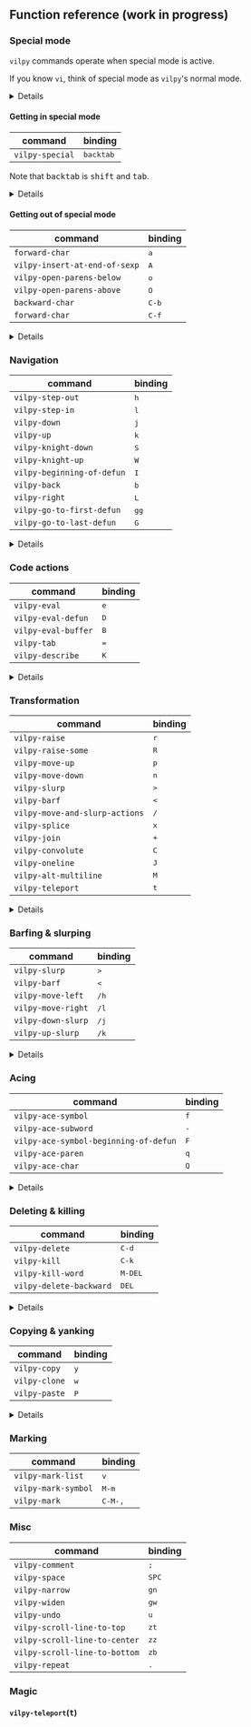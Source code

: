 ## Function reference (work in progress)

### Special mode
`vilpy` commands operate when special mode is active.

If you know `vi`, think of special mode as `vilpy`'s normal mode.

<details>
Special-mode is activated when:

- the point is before an open paren: `(`, `[` or `{`
- the point is after a close paren: `)`, `]` or `}`
- the region is active

In the examples below, consider that the point is represented by `|`.

As the point is just before the parenthesis, keys will invoke `vilpy` commands.
If you press `A`, for example, it will call `vilpy-insert-at-end-of-sexp`.

```
|(foo)
```

After <kbd>A</kbd>:

```
(foo|)
```

However, if the point is not at a position that activates special-mode, pressing `A` will self-insert the letter `A`, as usual.

```
(|foo)
```

After <kbd>A</kbd>:
```
(A|foo)
```
</details>

#### Getting in special mode
| command         | binding            |
|-----------------|--------------------|
| `vilpy-special` | <kbd>backtab</kbd> |

Note that <kbd>backtab</kbd> is <kbd>shift</kbd> and <kbd>tab</kbd>.

<details>

**If not in special mode** 

Move the point to the nearest leftmost paren.

Starting with:

```
(foo |bar)
```

after <kbd>backtab</kbd>:

```
|(foo bar)
```

**If already in special mode** 

Cycle through parens.

Starting with:

```
|(foo bar)
```

after <kbd>backtab</kbd>:

```
(foo bar)|
```

after <kbd>backtab</kbd>:

```
|(foo bar)
```

</details>

#### Getting out of special mode

| command                       | binding        |
|-------------------------------|----------------|
| `forward-char`                | <kbd>a</kbd>   |
| `vilpy-insert-at-end-of-sexp` | <kbd>A</kbd>   |
| `vilpy-open-parens-below`     | <kbd>o</kbd>   |
| `vilpy-open-parens-above`     | <kbd>O</kbd>   |
| `backward-char`               | <kbd>C-b</kbd> |
| `forward-char`                | <kbd>C-f</kbd> |

<details>

##### `forward-char` (<kbd>a</kbd>)
Starting with

```
|(foo)
```

after <kbd>a</kbd>:

```
(|foo)
```

##### `vilpy-insert-at-end-of-sexp` (<kbd>A</kbd>)
Starting with

```
|(foo bar)
```

after <kbd>A</kbd>:
```
(foo bar|)
```

##### `vilpy-open-parens-below` (<kbd>o</kbd>)
Starting with

```
|(foo)
```

after <kbd>o</kbd>:
```
(foo)
(|)
```

##### `vilpy-open-parens-above` (<kbd>O</kbd>)
Starting with

```
|(foo)
```

after <kbd>O</kbd>:
```
(|)
(foo)
```

</details>

### Navigation
| command                    | binding       |
|----------------------------|---------------|
| `vilpy-step-out`           | <kbd>h</kbd>  |
| `vilpy-step-in`            | <kbd>l</kbd>  |
| `vilpy-down`               | <kbd>j</kbd>  |
| `vilpy-up`                 | <kbd>k</kbd>  |
| `vilpy-knight-down`        | <kbd>S</kbd>  |
| `vilpy-knight-up`          | <kbd>W</kbd>  |
| `vilpy-beginning-of-defun` | <kbd>I</kbd>  |
| `vilpy-back`               | <kbd>b</kbd>  |
| `vilpy-right`              | <kbd>L</kbd>  |
| `vilpy-go-to-first-defun`  | <kbd>gg</kbd> |
| `vilpy-go-to-last-defun`   | <kbd>G</kbd>  |

<details>

#### `vilpy-step-out` (<kbd>h</kbd>)

Starting with

```
(foo (bar |(baz))
```

after <kbd>h</kbd>:

```
(foo |(bar (baz))
```

after <kbd>h</kbd>:

```
|(foo (bar (baz))
```

#### `vilpy-step-in` (<kbd>l</kbd>)

Starting with

```
|(foo (bar (baz))
```

after <kbd>l</kbd>:

```
(foo |(bar (baz))
```

after <kbd>l</kbd>:

```
(foo (bar |(baz))
```

#### `vilpy-down` (<kbd>j</kbd>)

Starting with:

```
|(foo)
(bar)
```

after <kbd>j</kbd>:

```
(foo)
|(bar)
```

#### `vilpy-up` (<kbd>k</kbd>)

Starting with:

```
(foo)
|(bar)
```

after <kbd>k</kbd>:

```
|(foo)
(bar)
```

#### `vilpy-knight-down` (<kbd>S</kbd>)
Navigate to the next line disregarding syntax.

Starting with:

```
|(foo (bar)
      (xum))
```

after <kbd>S</kbd>:

```
(foo (bar)
     |(xum))
```

#### `vilpy-knight-up` (<kbd>W</kbd>)
Navigate to the previous line disregarding syntax.

Starting with:

```
(foo (bar)
     |(xum))
```

after <kbd>W</kbd>:

```
|(foo (bar)
      (xum))
```
#### `vilpy-beginning-of-defun` (<kbd>I</kbd>)

Starting with this top level form:

```
(defun abc ()
  (interactive)
  |(foo))
```

after <kbd>I</kbd>as

```
|(defun abc ()
  (interactive)
  (foo))
```

#### `vilpy-back` (<kbd>b</kbd>)
Moves the point to the previous position in `vilpy-back` history. The following functions write to this history:
function name

| command           | binding      |
|-------------------|--------------|
| `vilpy-step-out`  | <kbd>h</kbd> |
| `vilpy-step-in`   | <kbd>l</kbd> |
| `vilpy-down`      | <kbd>j</kbd> |
| `vilpy-up`        | <kbd>k</kbd> |
| `vilpy-right`     | <kbd>L</kbd> |
| `vilpy-mark-list` | <kbd>v</kbd> |
| `vilpy-ace-paren` | <kbd>q</kdb> |

#### `vilpy-right` (<kbd>L</kbd>)

Moves forward out of arg (default 1) levels of parentheses.

Works as replacement for the standard `up-list`.

Takes a numeric prefix arg and moves up forward list arg times or until error.

Unlike up-list, no error will be reported if it's not possible to move up arg times. It that case, move as many times as possible.

Return point if could move arg times, otherwise return nil.

Unlike up-list, parens in strings and comments are ignored.

#### `vilpy-go-to-first-defun` (<kbd>gg</kbd>)
Starting with

```
(a)
(b |(c))
```

after <kbd>gg</kbd>:

```
|(a)
(b (c))
```

#### `vilpy-go-to-last-defun` (<kbd>G</kbd>)
Starting with

```
(a |(b))
(c)
```

after <kbd>G</kbd>:

```
(a (b))
|(c)
```

</details>

### Code actions
| command             | binding      |
|---------------------|--------------|
| `vilpy-eval`        | <kbd>e</kbd> |
| `vilpy-eval-defun`  | <kbd>D</kbd> |
| `vilpy-eval-buffer` | <kbd>B</kbd> |
| `vilpy-tab`         | <kbd>=</kbd> |
| `vilpy-describe`    | <kbd>K</kbd> |

<details>

#### `vilpy-eval` (<kbd>e</kbd>)
Eval current region or sexp.

Emacs Lisp and Clojure (`cider` and `inf-clojure`) are supported.

The evaluation function is defined in `vilpy--handlers-alist`.

#### `vilpy-eval-defun` (<kbd>E</kbd>)
Eval top level form.

Emacs Lisp and Clojure (`cider` and `inf-clojure`) are supported.

The evaluation function is defined in `vilpy--handlers-alist`.

#### `vilpy-tab` (<kbd>=</kbd>)
If before left paren or after right paren, indent the current sexp.

Emacs Lisp and Clojure (`cider` and `inf-clojure`) are supported.

The indentation function is defined in `vilpy--handlers-alist`.

#### `vilpy-describe` (<kbd>K</kbd>)
Describe the symbol at point.

Emacs Lisp and Clojure (`cider` and `inf-clojure`) are supported.

The function for describing the symbol is defined in `vilpy--handlers-alist`.

</details>

### Transformation

| command                        | binding      |
|--------------------------------|--------------|
| `vilpy-raise`                  | <kbd>r</kbd> |
| `vilpy-raise-some`             | <kbd>R</kbd> |
| `vilpy-move-up`                | <kbd>p</kbd> |
| `vilpy-move-down`              | <kbd>n</kbd> |
| `vilpy-slurp`                  | <kbd>></kbd> |
| `vilpy-barf`                   | <kbd><</kbd> |
| `vilpy-move-and-slurp-actions` | <kbd>/</kbd> |
| `vilpy-splice`                 | <kbd>x</kbd> |
| `vilpy-join`                   | <kbd>+</kbd> |
| `vilpy-convolute`              | <kbd>C</kbd> |
| `vilpy-oneline`                | <kbd>J</kbd> |
| `vilpy-alt-multiline`          | <kbd>M</kbd> |
| `vilpy-teleport`               | <kbd>t</kbd> |

<details>

#### `vilpy-raise` (<kbd>r</kbd>)
Starting with

```
(foo |(bar))
```

after <kbd>r</kbd>:

```
(bar)
```
#### `vilpy-raise-some` (<kbd>R</kbd>)

Starting with:

```
(foo
  |(bar)
  (xum))
```

after <kbd>R</kbd>:

```
(bar)
(xum)
```

#### `vilpy-move-up` (<kbd>p</kbd>)

Starting with:

```
(foo)
|(bar)
```

after <kbd>p</kbd>:

```
|(bar)
(foo)
```

#### `vilpy-move-down`(<kbd>n</kbd>)

Starting with:

```
|(foo)
(bar)
```

after <kbd>n</kbd>:

```
(bar)
|(foo)
```

#### `vilpy-splice`(<kbd>x</kbd>)

Starting with:

```
(foo |(bar))
```

after <kbd>x</kbd>:

```
(foo bar)
```

#### `vilpy-join`(<kbd>+</kbd>)

Starting with:

```
(foo)
|(bar)
```

after <kbd>+</kbd>:

```
|(foo
bar)
```

#### `vilpy-convolute`(<kbd>C</kbd>)

Starting with:

```
(foo
 (bar
  |(xum)))
```

after <kbd>C</kbd>:

```
(bar
 (foo
  (xum)))
```

after <kbd>C</kbd>:


```
(foo
 (bar
  |(xum)))
```

#### `vilpy-oneline`(<kbd>J</kbd>)

Starting with:

```
|(foo
 (bar
  (xum)))
```

after <kbd>J</kbd>:

```
(foo (bar (xum)))
```

#### `vilpy-split` (<kbd>M-j</kbd>)
#### `vilpy-join` (<kbd>M-J</kbd>)

</details>

### Barfing & slurping

| command            | binding       |
|--------------------|---------------|
| `vilpy-slurp`      | <kbd>></kbd>  |
| `vilpy-barf`       | <kbd><</kbd>  |
| `vilpy-move-left`  | <kbd>/h</kbd> |
| `vilpy-move-right` | <kbd>/l</kbd> |
| `vilpy-down-slurp` | <kbd>/j</kbd> |
| `vilpy-up-slurp`   | <kbd>/k</kbd> |

<details>

#### `vilpy-slurp`(<kbd>></kbd>)

Starting with:

```
(foo)| (bar) (xum)
```

after <kbd>></kbd>:

```
(foo (bar))| (xum)
```

after <kbd>></kbd>:

```
(foo (bar) (xum))
```

#### `vilpy-barf` (<kbd><</kbd>)

Starting with:

```
(foo) (bar) |(xum)
```

after <kbd><</kbd>:

```
(foo) |((bar) xum)
```

after <kbd><</kbd>:

```
|((foo) (bar) xum)
```


##### `vilpy-move-left` (<kbd>/h</kbd>)

Move current expression to the left, outside the current list.

```
(require 'ob-python)
(let ((color "Blue"))
  |(message "What... is your favorite color?")
  (message "%s. No yel..." color))
```

after <kbd>/h</kbd>:

```
(require 'ob-python)
|(message "What... is your favorite color?")
(let ((color "Blue"))
  (message "%s. No yel..." color))
```

##### `vilpy-move-right` (<kbd>/l</kbd>)

Move current expression to the right, outside the current list.

```
(require 'ob-python)
(message "What... is your favorite color?")
(let ((color "Blue"))
  (message color)
  |(message "Go on. Off you go."))
```

after <kbd>/l</kbd>:

```
(require 'ob-python)
(message "What... is your favorite color?")
(let ((color "Blue"))
  (message color))
|(message "Go on. Off you go.")
```

##### `vilpy-down-slurp` (<kbd>/j</kbd>)
Move current expression to become the first element of the first list below.

```
(list 'my-sword
      'my-bow)
|(my-axe)
```

after <kbd>/j</kbd>:

```
'(|(first!)
  foo bar)
```

</details>

### Acing
| command                               | binding      |
|---------------------------------------|--------------|
| `vilpy-ace-symbol`                    | <kbd>f</kbd> |
| `vilpy-ace-subword`                   | <kbd>-</kbd> |
| `vilpy-ace-symbol-beginning-of-defun` | <kbd>F</kbd> |
| `vilpy-ace-paren`                     | <kbd>q</kbd> |
| `vilpy-ace-char`                      | <kbd>Q</kbd> |

<details>

#### `vilpy-ace-symbol` (<kbd>f</kbd>)
Marks symbol in the current form.
This can be followed up with eval, raise, deletion etc.
For unmarking the symbol afterwards, as usual, press <kbd>C-g</kbd>.

Starting with:

```
(foo bar baz)
```

After <kbd>f</kbd>, each symbol will be annotated with a character:

```
(afoo bbar cbaz)
```

In this example, say you press `c`. Then, the cursor will jump to `baz` and it will be marked.

#### `vilpy-ace-subword` (<kbd>-</kbd>)

Marks subword.

Starting with:

```
(foo-bar-baz)
```

After <kbd>-</kbd>:

```
(afoo-bbaz-cbaz)
```

In this example, use `a`, `b` or `c` for jumping and marking a subword.

#### `vilpy-ace-symbol-beginning-of-defun` (<kbd>F</kbd>)

Same as `vilpy-ace-symbol`, but the range of acing is the current defun rather than the current form.

#### `vilpy-ace-paren` (<kbd>q</kbd>)

Marks form.

Starting with:

```
(a (b) (c) d)
```

After <kbd>q</kbd>:

```
a((bb) (cc) d)
```

In this example, use `a`, `b` or `c` for jumping and marking a form.

#### `vilpy-ace-char` (<kbd>Q</kbd>)

Asks for a char and jumps to it in the current form.



</details>

### Deleting & killing
| command                 | binding          |
|-------------------------|------------------|
| `vilpy-delete`          | <kbd>C-d</kbd>   |
| `vilpy-kill`            | <kbd>C-k</kbd>   |
| `vilpy-kill-word`       | <kbd>M-DEL</kbd> |
| `vilpy-delete-backward` | <kbd>DEL</kbd>   |

<details>

#### `vilpy-delete` (<kbd>C-d</kbd>)

Deletes region, form or string, depending on the position of the point. Accepts numerical argument.

For the complete list of behaviours, please refer to the `lispy` [documentation](http://oremacs.com/lispy/#lispy-delete).

**Example 1: In region**

Starting with (`~` denotes a marked region):

```
(~foo~)
```

After <kbd>C-d</kbd>:

```
()
```

**Example 2: Before form**

Starting with

```
|(foo) (bar)
```

after <kbd>C-d</kbd>:

```
|(bar)
```

#### `vilpy-kill` (<kbd>C-k</kbd>)

Similar to `kill-line`, but keeps parens balanced.

**Example 1: Before form**

Starting with:

```
(foo |(bar) (baz))
```

after <kbd>C-k</kbd>:

```
(foo )
```

**Example 2: In string**

Starting with:

```
"foo |bar"
```

after <kbd>C-k</kbd>:

```
"foo "
```

#### `vilpy-kill-word` (<kbd>M-DEL</kbd>)

Kill words. Accepts numerical argument.

Starting with:

```
|(foo bar)
```

After <kbd>M-DEL</kbd>:

```
(| bar)
```

After <kbd>M-DEL</kbd>:

```
(|)
```

#### `vilpy-delete-backward` (<kbd>DEL</kbd>)

Bound to <kbd>DEL</kbd>.

Replaces `backward-delete-char`, keeping parens balanced.

The result depends on the following conditions, each tried one by one until one that holds true is found:

**Active region**

Delete region.

**At first char of the string**

Move to the end of the string. This allows to delete the whole string with the next DEL.

```
(message "|more gold is required")
```

after <kbd>DEL</kbd>:

```
(message "more gold is required"|)
```

**In string near `\\(` or `\\)`**

Remove `\\(` and `\\)`.

Starting with:
```
(looking-at "\\([a-z]+\\)|")
```

After <kbd>DEL</kbd>:

```
(looking-at "[a-z]+")

```

Starting with:

```
(looking-at "\\(|[a-z]+\\)")
```

after <kbd>DEL</kbd>:

```
(looking-at "|[a-z]+")
```

**In string or comment**

Call `backward-delete-char`.

**After right paren**

Delete arg sexps.

Starting with:

```
(foo (bar) (baz)|)
```

after <kbd>2 DEL</kbd>:

```
(foo)
```

**After left paren**

Delete containing sexp.

```
(foo (|bar) (baz))
```

After <kbd>DEL</kbd>:

```
(foo| (bar))
```

**After a string**

Delete string.

```
(message "more gold is required"|)
```

After <kbd>DEL</kbd>:

```
(message |)
```

**Otherwise**

Call `backward-delete-char`.

</details>

### Copying & yanking

| command       | binding      |
|---------------|--------------|
| `vilpy-copy`  | <kbd>y</kbd> |
| `vilpy-clone` | <kbd>w</kbd> |
| `vilpy-paste` | <kbd>P</kbd> |

<details>
</details>

### Marking
| command             | binding          |
|---------------------|------------------|
| `vilpy-mark-list`   | <kbd>v</kbd>     |
| `vilpy-mark-symbol` | <kbd>M-m</kbd>   |
| `vilpy-mark`        | <kbd>C-M-,</kbd> |

### Misc
| command                       | binding        |
|-------------------------------|----------------|
| `vilpy-comment`               | <kbd>;</kbd>   |
| `vilpy-space`                 | <kbd>SPC</kbd> |
| `vilpy-narrow`                | <kbd>gn</kbd>  |
| `vilpy-widen`                 | <kbd>gw</kbd>  |
| `vilpy-undo`                  | <kbd>u</kbd>   |
| `vilpy-scroll-line-to-top`    | <kbd>zt</kbd>  |
| `vilpy-scroll-line-to-center` | <kbd>zz</kbd>  |
| `vilpy-scroll-line-to-bottom` | <kbd>zb</kbd>  |
| `vilpy-repeat`                | <kbd>.</kbd>   |

### Magic
#### `vilpy-teleport`(<kbd>t</kbd>)
